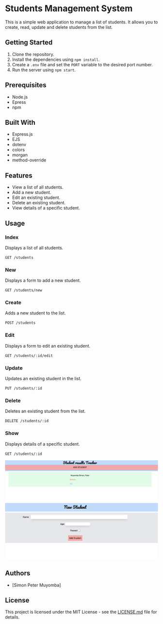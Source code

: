  # Students Management System

This is a simple web application to manage a list of students. It allows you to create, read, update and delete students from the list.

## Getting Started

1. Clone the repository.
2. Install the dependencies using `npm install`.
3. Create a `.env` file and set the `PORT` variable to the desired port number.
4. Run the server using `npm start`.

## Prerequisites

- Node.js
- Epress
- npm

## Built With

- Express.js
- EJS
- dotenv
- colors
- morgan
- method-override

## Features

- View a list of all students.
- Add a new student.
- Edit an existing student.
- Delete an existing student.
- View details of a specific student.

## Usage

### Index

Displays a list of all students.

`GET /students`

### New

Displays a form to add a new student.

`GET /students/new`

### Create

Adds a new student to the list.

`POST /students`

### Edit

Displays a form to edit an existing student.

`GET /students/:id/edit`

### Update

Updates an existing student in the list.

`PUT /students/:id`

### Delete

Deletes an existing student from the list.

`DELETE /students/:id`

### Show

Displays details of a specific student.

`GET /students/:id`

![Screenshot](/imgs/screen1.png)
![Screenshot](/imgs/Screen2.png)



## Authors

- [Simon Peter Muyomba]

## License

This project is licensed under the MIT License - see the [LICENSE.md](LICENSE.md) file for details.
